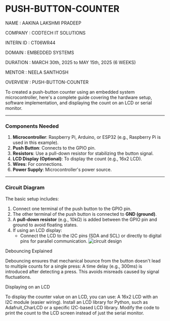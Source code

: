 # PUSH-BUTTON-COUNTER
NAME : AAKINA LAKSHMI PRADEEP

COMPANY : CODTECH IT SOLUTIONS

INTERN ID : CT06WR44

DOMAIN : EMBEDDED SYSTEMS

DURATION : MARCH 30th, 2025 to MAY 15th, 2025 (6 WEEKS)

MENTOR : NEELA SANTHOSH

OVERVIEW : PUSH-BUTTON-COUNTER

To created a push-button counter using an embedded system microcontroller, here's a complete guide covering the hardware setup, software implementation, and displaying the count on an LCD or serial monitor.

---

### **Components Needed**
1. **Microcontroller**: Raspberry Pi, Arduino, or ESP32 (e.g., Raspberry Pi is used in this example).
2. **Push Button**: Connects to the GPIO pin.
3. **Resistors**: Use a pull-down resistor for stabilizing the button signal.
4. **LCD Display (Optional)**: To display the count (e.g., 16x2 LCD).
5. **Wires**: For connections.
6. **Power Supply**: Microcontroller's power source.

---

### **Circuit Diagram**
The basic setup includes:
1. Connect one terminal of the push button to the GPIO pin.
2. The other terminal of the push button is connected to **GND (ground)**.
3. A **pull-down resistor** (e.g., 10kΩ) is added between the GPIO pin and ground to avoid floating states.
4. If using an LCD display:
   - Connect the LCD to the I2C pins (SDA and SCL) or directly to digital pins for parallel communication.
  ![circuit design](https://github.com/user-attachments/assets/2e5fbf9a-d2aa-4997-92e4-00ea05148084)

Debouncing Explained

Debouncing ensures that mechanical bounce from the button doesn't lead to multiple counts for a single press:
  A time delay (e.g., 300ms) is introduced after        detecting a press.
  This avoids misreads caused by signal fluctuations.

Displaying on an LCD

To display the counter value on an LCD, you can use:
  A 16x2 LCD with an I2C module (easier wiring).
  Install an LCD library for Python, such as Adafruit_CharLCD or a specific I2C-based LCD library.
  Modify the code to print the count to the LCD screen    instead of just the serial monitor.

